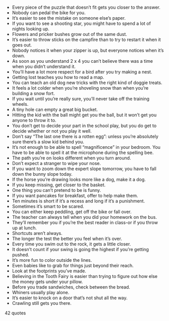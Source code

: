  - Every piece of the puzzle that doesn’t fit gets you closer to the answer.
 - Nobody can pedal the bike for you.
 - It’s easier to see the mistake on someone else’s paper.
 - If you want to see a shooting star, you might have to spend a lot of nights looking up.
 - Flowers and pricker bushes grow out of the same dust.
 - It’s easier to throw sticks on the campfire than to try to restart it when it goes out.
 - Nobody notices it when your zipper is up, but everyone notices when it’s down.
 - As soon as you understand 2 x 4 you can’t believe there was a time when you didn’t understand it.
 - You’ll have a lot more respect for a bird after you try making a nest.
 - Getting lost teaches you how to read a map.
 - You can teach an old dog new tricks with the right kind of doggie treats.
 - It feels a lot colder when you’re shoveling snow than when you’re building a snow fort.
 - If you wait until you’re really sure, you’ll never take off the training wheels.
 - A tiny hole can empty a great big bucket.
 - Hitting the kid with the ball might get you the ball, but it won’t get you anyone to throw it to.
 - You don’t get to decide your part in the school play, but you do get to decide whether or not you play it well.
 - Don’t say “The last one there is a rotten egg”: unless you’re absolutely sure there’s a slow kid behind you.
 - It’s not enough to be able to spell “magnificence” in your bedroom. You have to be able to spell it at the microphone during the spelling bee.
 - The path you’re on looks different when you turn around.
 - Don’t expect a stranger to wipe your nose.
 - If you want to zoom down the expert slope tomorrow, you have to fall down the bunny slope today.
 - If the horse you’re drawing looks more like a dog, make it a dog.
 - If you keep missing, get closer to the basket.
 - One thing you can’t pretend to be is funny.
 - If you want pancakes for breakfast, offer to help make them.
 - Ten minutes is short if it’s a recess and long if it’s a punishment.
 - Sometimes it’s smart to be scared.
 - You can either keep peddling, get off the bike or fall over.
 - The teacher can always tell when you did your homework on the bus.
 - They’ll remember you if you’re the best reader in class-or if you throw up at lunch.
 - Shortcuts aren’t always.
 - The longer the test the better you feel when it’s over.
 - Every time you swim out to the rock, it gets a little closer.
 - It doesn’t count if your swing is going the highest if you’re getting pushed.
 - It’s more fun to color outside the lines.
 - Even babies like to grab for things just beyond their reach.
 - Look at the footprints you’ve made.
 - Believing in the Tooth Fairy is easier than trying to figure out how else the money gets under your pillow.
 - Before you trade sandwiches, check between the bread.
 - Whiners usually play alone.
 - It’s easier to knock on a door that’s not shut all the way.
 - Crawling still gets you there.

42 quotes